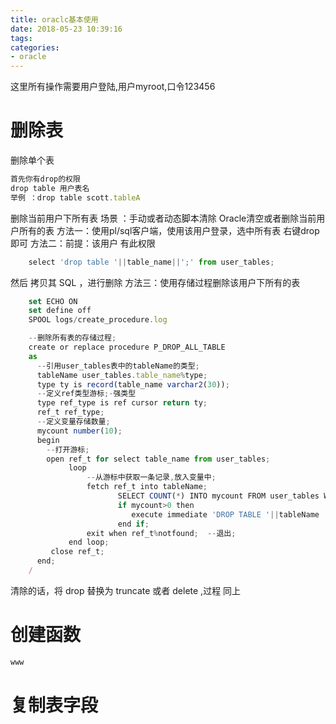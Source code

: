 ```yaml
---
title: oraclc基本使用
date: 2018-05-23 10:39:16
tags:
categories:
- oracle
---
```

这里所有操作需要用户登陆,用户myroot,口令123456
# 删除表
删除单个表
```javascript
首先你有drop的权限
drop table 用户表名
举例 ：drop table scott.tableA
```
删除当前用户下所有表
场景 ：手动或者动态脚本清除 Oracle清空或者删除当前用户所有的表
方法一：使用pl/sql客户端，使用该用户登录，选中所有表 右键drop即可
方法二：前提：该用户 有此权限
```javascript
    select 'drop table '||table_name||';' from user_tables;
```
然后 拷贝其 SQL ，进行删除
方法三：使用存储过程删除该用户下所有的表
```javascript
    set ECHO ON
    set define off
    SPOOL logs/create_procedure.log

    --删除所有表的存储过程;
    create or replace procedure P_DROP_ALL_TABLE
    as
      --引用user_tables表中的tableName的类型;
      tableName user_tables.table_name%type;
      type ty is record(table_name varchar2(30));
      --定义ref类型游标;-强类型
      type ref_type is ref cursor return ty;
      ref_t ref_type;
      --定义变量存储数量;
      mycount number(10);
      begin
        --打开游标;
        open ref_t for select table_name from user_tables;
             loop
                 --从游标中获取一条记录,放入变量中;
                 fetch ref_t into tableName;
                        SELECT COUNT(*) INTO mycount FROM user_tables WHERE TABLE_NAME = tableName;
                        if mycount>0 then
                           execute immediate 'DROP TABLE '||tableName || ' CASCADE CONSTRAINT ';
                        end if;
                 exit when ref_t%notfound;  --退出;
             end loop;
         close ref_t;
      end;
    /
```
清除的话，将 drop 替换为 truncate 或者 delete ,过程 同上
# 创建函数
```javascript
www
```
# 复制表字段
